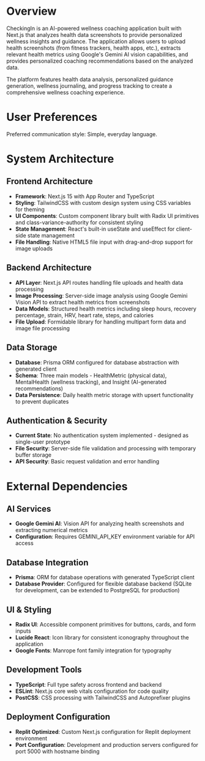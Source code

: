 # Overview

CheckingIn is an AI-powered wellness coaching application built with Next.js that analyzes health data screenshots to provide personalized wellness insights and guidance. The application allows users to upload health screenshots (from fitness trackers, health apps, etc.), extracts relevant health metrics using Google's Gemini AI vision capabilities, and provides personalized coaching recommendations based on the analyzed data.

The platform features health data analysis, personalized guidance generation, wellness journaling, and progress tracking to create a comprehensive wellness coaching experience.

# User Preferences

Preferred communication style: Simple, everyday language.

# System Architecture

## Frontend Architecture
- **Framework**: Next.js 15 with App Router and TypeScript
- **Styling**: TailwindCSS with custom design system using CSS variables for theming
- **UI Components**: Custom component library built with Radix UI primitives and class-variance-authority for consistent styling
- **State Management**: React's built-in useState and useEffect for client-side state management
- **File Handling**: Native HTML5 file input with drag-and-drop support for image uploads

## Backend Architecture  
- **API Layer**: Next.js API routes handling file uploads and health data processing
- **Image Processing**: Server-side image analysis using Google Gemini Vision API to extract health metrics from screenshots
- **Data Models**: Structured health metrics including sleep hours, recovery percentage, strain, HRV, heart rate, steps, and calories
- **File Upload**: Formidable library for handling multipart form data and image file processing

## Data Storage
- **Database**: Prisma ORM configured for database abstraction with generated client
- **Schema**: Three main models - HealthMetric (physical data), MentalHealth (wellness tracking), and Insight (AI-generated recommendations)
- **Data Persistence**: Daily health metric storage with upsert functionality to prevent duplicates

## Authentication & Security
- **Current State**: No authentication system implemented - designed as single-user prototype
- **File Security**: Server-side file validation and processing with temporary buffer storage
- **API Security**: Basic request validation and error handling

# External Dependencies

## AI Services
- **Google Gemini AI**: Vision API for analyzing health screenshots and extracting numerical metrics
- **Configuration**: Requires GEMINI_API_KEY environment variable for API access

## Database Integration
- **Prisma**: ORM for database operations with generated TypeScript client
- **Database Provider**: Configured for flexible database backend (SQLite for development, can be extended to PostgreSQL for production)

## UI & Styling
- **Radix UI**: Accessible component primitives for buttons, cards, and form inputs
- **Lucide React**: Icon library for consistent iconography throughout the application
- **Google Fonts**: Manrope font family integration for typography

## Development Tools
- **TypeScript**: Full type safety across frontend and backend
- **ESLint**: Next.js core web vitals configuration for code quality
- **PostCSS**: CSS processing with TailwindCSS and Autoprefixer plugins

## Deployment Configuration
- **Replit Optimized**: Custom Next.js configuration for Replit deployment environment
- **Port Configuration**: Development and production servers configured for port 5000 with hostname binding